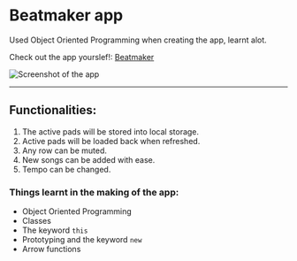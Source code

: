 # Beatmaker app
Used Object Oriented Programming when creating the app, learnt alot.

Check out the app yourslef!: [Beatmaker](https://beatsmix.netlify.app)

![Screenshot of the app](https://i.imgur.com/ZZLFERj.png)

---
## Functionalities:
1. The active pads will be stored into local storage.
2. Active pads will be loaded back when refreshed.
3. Any row can be muted.
4. New songs can be added with ease.
5. Tempo can be changed.

### Things learnt in the making of the app:
* Object Oriented Programming
* Classes
* The keyword `this`
* Prototyping and the keyword `new`
* Arrow functions